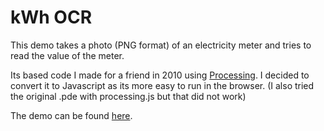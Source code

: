 # kWh OCR
This demo takes a photo (PNG format) of an electricity meter and tries to read the value of the meter.

Its based code I made for a friend in 2010 using [Processing](https://www.processing.org).
I decided to convert it to Javascript as its more easy to run in the browser.
(I also tried the original .pde with processing.js but that did not work)

The demo can be found [here](https://seriousme.github.io/kwhocr/).

